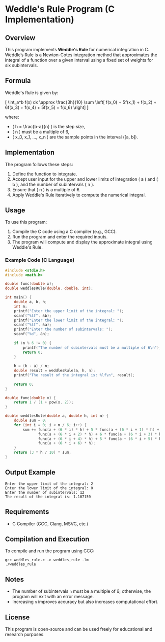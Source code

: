 # Weddle's Rule Program (C Implementation)

## Overview
This program implements **Weddle's Rule** for numerical integration in C. Weddle’s Rule is a Newton-Cotes integration method that approximates the integral of a function over a given interval using a fixed set of weights for six subintervals.

## Formula
Weddle's Rule is given by:

\[
\int_a^b f(x) dx \approx \frac{3h}{10} \sum \left[ f(x_0) + 5f(x_1) + f(x_2) + 6f(x_3) + f(x_4) + 5f(x_5) + f(x_6) \right]
\]

where:
- \( h = \frac{b-a}{n} \) is the step size,
- \( n \) must be a multiple of 6,
- \( x_0, x_1, ..., x_n \) are the sample points in the interval \([a, b]\).

## Implementation
The program follows these steps:
1. Define the function to integrate.
2. Accept user input for the upper and lower limits of integration \( a \) and \( b \), and the number of subintervals \( n \).
3. Ensure that \( n \) is a multiple of 6.
4. Apply Weddle's Rule iteratively to compute the numerical integral.

## Usage
To use this program:
1. Compile the C code using a C compiler (e.g., GCC).
2. Run the program and enter the required inputs.
3. The program will compute and display the approximate integral using Weddle's Rule.

### Example Code (C Language)
```c
#include <stdio.h>
#include <math.h>

double func(double x);
double weddlesRule(double, double, int);

int main() {
    double a, b, h;
    int n;
    printf("Enter the upper limit of the integral: ");
    scanf("%lf", &b);
    printf("Enter the lower limit of the integral: ");
    scanf("%lf", &a);
    printf("Enter the number of subintervals: ");
    scanf("%d", &n);
    
    if (n % 6 != 0) {
        printf("The number of subintervals must be a multiple of 6\n");
        return 0;
    }
    
    h = (b - a) / n;
    double result = weddlesRule(a, h, n);
    printf("The result of the integral is: %lf\n", result);
    
    return 0;
}

double func(double x) {
    return 1 / (1 + pow(x, 2));
}

double weddlesRule(double a, double h, int n) {
    double sum = 0;
    for (int i = 0; i < n / 6; i++) {
        sum += func(a + (6 * i) * h) + 5 * func(a + (6 * i + 1) * h) +
               func(a + (6 * i + 2) * h) + 6 * func(a + (6 * i + 3) * h) +
               func(a + (6 * i + 4) * h) + 5 * func(a + (6 * i + 5) * h) +
               func(a + (6 * i + 6) * h);
    }
    return (3 * h / 10) * sum;
}
```

## Output Example
```
Enter the upper limit of the integral: 2
Enter the lower limit of the integral: 0
Enter the number of subintervals: 12
The result of the integral is: 1.107150
```

## Requirements
- C Compiler (GCC, Clang, MSVC, etc.)

## Compilation and Execution
To compile and run the program using GCC:
```
gcc weddles_rule.c -o weddles_rule -lm
./weddles_rule
```

## Notes
- The number of subintervals `n` must be a multiple of 6; otherwise, the program will exit with an error message.
- Increasing `n` improves accuracy but also increases computational effort.

## License
This program is open-source and can be used freely for educational and research purposes.